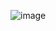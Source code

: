![image](https://user-images.githubusercontent.com/79454375/233479501-68589f65-cdac-4dea-8a42-7b00114d7625.png)
